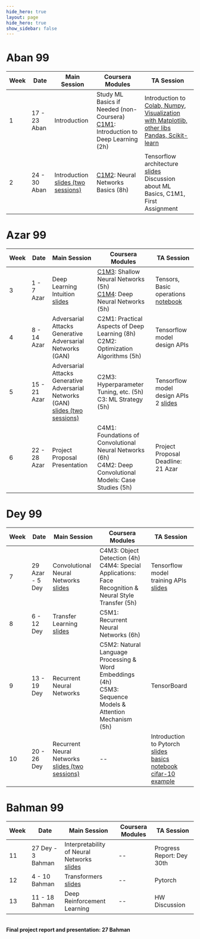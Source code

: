 ```yaml
---
hide_hero: true
layout: page
hide_hero: true
show_sidebar: false
---
```


# Aban 99

| Week 	| Date	| Main Session 	| Coursera Modules | TA Session 	|
|------|------|------|-----|-----|
| 1 | 17 - 23 Aban | Introduction	| Study ML Basics if Needed (non-Coursera)<br>[C1M1](https://www.coursera.org/learn/neural-networks-deep-learning/home/week/1): Introduction to Deep Learning (2h) 	| Introduction to [Colab, Numpy](https://github.com/teias-courses/dl99/raw/gh-pages/resources/colab_numpy_intro.ipynb),<br>[Visualization with Matplotlib, other libs](https://github.com/teias-courses/dl99/raw/gh-pages/resources/visualization.ipynb)<br>[Pandas, Scikit-learn](https://github.com/teias-courses/dl99/raw/gh-pages/resources/pandas_sklearn_intro.ipynb) 	|
| 2 | 24 - 30 Aban | Introduction<br>[slides (two sessions)](https://github.com/teias-courses/dl99/raw/gh-pages/slides/1-Introduction_to_deep_learning-flipped.pdf)	| [C1M2](https://www.coursera.org/learn/neural-networks-deep-learning/home/week/2): Neural Networks Basics (8h)	| Tensorflow architecture<br>[slides](https://github.com/iust-deep-learning/tensorflow-2-tutorial/raw/master/part_01_tf_architecture/slides.pdf)<br>Discussion about ML Basics, C1M1, First Assignment 	|

# Azar 99

| Week 	| Date	| Main Session 	| Coursera Modules | TA Session 	|
|------|------|------|-----|-----|
| 3 | 1 - 7 Azar | Deep Learning Intuition<br>[slides](https://github.com/teias-courses/dl99/raw/gh-pages/slides/2-Background-flip.pdf)	| [C1M3](https://www.coursera.org/learn/neural-networks-deep-learning/home/week/3): Shallow Neural Networks (5h)<br>[C1M4](https://www.coursera.org/learn/neural-networks-deep-learning/home/week/4): Deep Neural Networks (5h)	| Tensors, Basic operations<br>[notebook](https://github.com/iust-deep-learning/tensorflow-2-tutorial/raw/master/part_02_tensors_and_basic_ops/notebook.ipynb) 	|
| 4 | 8 - 14 Azar | Adversarial Attacks<br>Generative Adversarial Networks (GAN)<br>| C2M1: Practical Aspects of Deep Learning (8h)<br>C2M2: Optimization Algorithms (5h)	| Tensorflow model design APIs 	|
| 5 | 15 - 21 Azar | Adversarial Attacks<br>Generative Adversarial Networks (GAN)<br>[slides (two sessions)](https://github.com/teias-courses/dl99/raw/gh-pages/slides/3-Adversarial_attacks_GANs_VAE_flipped.pdf)	| C2M3: Hyperparameter Tuning, etc. (5h)<br>C3: ML Strategy (5h)	| Tensorflow model design APIs 2 [slides](https://github.com/iust-deep-learning/tensorflow-2-tutorial/raw/master/part_03_model_design_apis/slides.pdf) 	|
| 6 | 22 - 28 Azar | Project Proposal Presentation	| C4M1: Foundations of Convolutional Neural Networks (6h)<br>C4M2: Deep Convolutional Models: Case Studies (5h) 	| Project Proposal<br>Deadline: 21 Azar 	|

# Dey 99

| Week 	| Date	| Main Session 	| Coursera Modules | TA Session 	|
|------|------|------|-----|-----|
| 7 | 29 Azar - 5 Dey | Convolutional Neural Networks<br>[slides](https://github.com/teias-courses/dl99/raw/gh-pages/slides/4-Convolutional_neural_networks-flipped.pdf)	| C4M3: Object Detection (4h)<br>C4M4: Special Applications: Face Recognition & Neural Style Transfer (5h) 	| Tensorflow model training APIs [slides](https://github.com/iust-deep-learning/tensorflow-2-tutorial/blob/master/part_04_model_training_apis/slides.pdf) 	|
| 8 | 6 - 12 Dey | Transfer Learning<br>[slides](https://github.com/teias-courses/dl99/raw/gh-pages/slides/5-Transfer_learning-flipped.pdf)	| C5M1: Recurrent Neural Networks (6h) 	|  	|
| 9 | 13 - 19 Dey | Recurrent Neural Networks	| C5M2: Natural Language Processing & Word Embeddings (4h)<br>C5M3: Sequence Models & Attention Mechanism	(5h) | TensorBoard 	|
| 10 | 20 - 26 Dey | Recurrent Neural Networks	<br>[slides (two sessions)](https://github.com/teias-courses/dl99/raw/gh-pages/slides/6-Recurrent_neural_networks-flipped.pdf)| --	| Introduction to Pytorch <br>[slides](https://github.com/teias-courses/dl99/raw/gh-pages/resources/pytorch_intro_slides.pdf) <br>[basics notebook](https://github.com/teias-courses/dl99/raw/gh-pages/resources/pytorch_basics.ipynb) <br> [cifar-10 example](https://github.com/teias-courses/dl99/raw/gh-pages/resources/pytorch_cifar10_tutorial.ipynb) 	|

# Bahman 99

| Week 	| Date	| Main Session 	| Coursera Modules | TA Session 	|
|------|------|------|-----|-----|
| 11 | 27 Dey - 3 Bahman | Interpretability of Neural Networks	<br>[slides](https://github.com/teias-courses/dl99/raw/gh-pages/slides/7-Interpretability-flipped.pdf) | -- 	| Progress Report: Dey 30th 	|
| 12 | 4 - 10 Bahman | Transformers	<br>[slides](https://github.com/teias-courses/dl99/raw/gh-pages/slides/8-Transformers_and_BERT-flipped.pdf)| -- | Pytorch 	|
| 13 | 11 - 18 Bahman | Deep Reinforcement Learning	| -- | HW Discussion	|

<br>
<b>Final project report and presentation: 27 Bahman</b>
